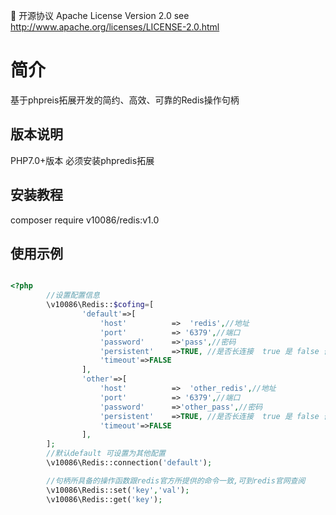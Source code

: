📃 开源协议 Apache License Version 2.0 see http://www.apache.org/licenses/LICENSE-2.0.html
# 简介

基于phpreis拓展开发的简约、高效、可靠的Redis操作句柄


版本说明
--------------------------------------------------------------------------

PHP7.0+版本 必须安装phpredis拓展

安装教程
--------------------------------------------------------------------------

composer require v10086/redis:v1.0

使用示例
--------------------------------------------------------------------------


```php

<?php
        //设置配置信息
        \v10086\Redis::$cofing=[
                'default'=>[
                    'host'          =>  'redis',//地址
                    'port'          => '6379',//端口
                    'password'      =>'pass',//密码
                    'persistent'    =>TRUE, //是否长连接  true 是 false 否
                    'timeout'=>FALSE
                ],
                'other'=>[
                    'host'          =>  'other_redis',//地址
                    'port'          => '6379',//端口
                    'password'      =>'other_pass',//密码
                    'persistent'    =>TRUE, //是否长连接  true 是 false 否
                    'timeout'=>FALSE
                ],
        ];
        //默认default 可设置为其他配置
        \v10086\Redis::connection('default');

        //句柄所具备的操作函数跟redis官方所提供的命令一致,可到redis官网查阅
        \v10086\Redis::set('key','val');
        \v10086\Redis::get('key');





```